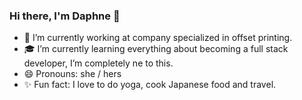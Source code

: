 ### Hi there, I'm Daphne 👋


- 🏢 I’m currently working at company specialized in offset printing.
- 🎓 I’m currently learning everything about becoming a full stack developer, I’m completely ne to this.
- 😄 Pronouns: she / hers
- ✨ Fun fact: I love to do yoga, cook Japanese food and travel.


